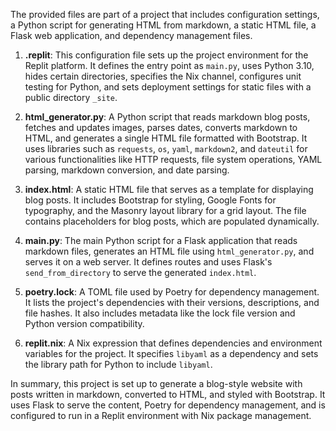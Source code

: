 The provided files are part of a project that includes configuration settings, a Python script for generating HTML from markdown, a static HTML file, a Flask web application, and dependency management files.

1. **.replit**: This configuration file sets up the project environment for the Replit platform. It defines the entry point as `main.py`, uses Python 3.10, hides certain directories, specifies the Nix channel, configures unit testing for Python, and sets deployment settings for static files with a public directory `_site`.

2. **html_generator.py**: A Python script that reads markdown blog posts, fetches and updates images, parses dates, converts markdown to HTML, and generates a single HTML file formatted with Bootstrap. It uses libraries such as `requests`, `os`, `yaml`, `markdown2`, and `dateutil` for various functionalities like HTTP requests, file system operations, YAML parsing, markdown conversion, and date parsing.

3. **index.html**: A static HTML file that serves as a template for displaying blog posts. It includes Bootstrap for styling, Google Fonts for typography, and the Masonry layout library for a grid layout. The file contains placeholders for blog posts, which are populated dynamically.

4. **main.py**: The main Python script for a Flask application that reads markdown files, generates an HTML file using `html_generator.py`, and serves it on a web server. It defines routes and uses Flask's `send_from_directory` to serve the generated `index.html`.

5. **poetry.lock**: A TOML file used by Poetry for dependency management. It lists the project's dependencies with their versions, descriptions, and file hashes. It also includes metadata like the lock file version and Python version compatibility.

6. **replit.nix**: A Nix expression that defines dependencies and environment variables for the project. It specifies `libyaml` as a dependency and sets the library path for Python to include `libyaml`.

In summary, this project is set up to generate a blog-style website with posts written in markdown, converted to HTML, and styled with Bootstrap. It uses Flask to serve the content, Poetry for dependency management, and is configured to run in a Replit environment with Nix package management.